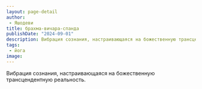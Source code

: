 ```yaml
---
layout: page-detail
author:
 - Яшодеви
title: брахма-вичара-спанда
publishDate: "2024-09-01"
description: Вибрация сознания, настраивающаяся на божественную трансцендентную реальность.
tags:
 - йога
image: 
---
```


Вибрация сознания, настраивающаяся на божественную трансцендентную реальность.

